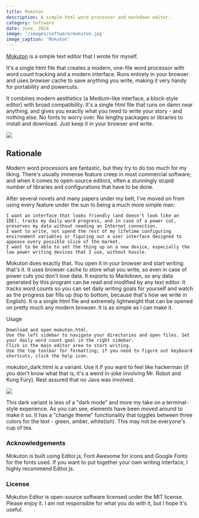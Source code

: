 ```yaml
---
title: Mokuton
description: A simple html word processor and markdown editor.
category: Software
date: June, 2024
image: '/images/software/mokuton.jpg'
image_caption: 'Mokuton'
---
```


[Mokuton](https://github.com/yudhanjaya/Mokuton) is a simple text editor that I wrote for myself. 

It's a single html file that creates a modern, one-file word processor with word count tracking and a modern interface. Runs entirely in your browser and uses browser cache to save anything you write, making it very handy for portability and powercuts.

It combines modern aesthetics (a Medium-like interface, a block-style editor) with broad compatibility. It's a single html file that runs on damn near anything, and gives you exactly what you need to write your story - and nothing else. No fonts to worry over. No lengthy packages or libraries to install and download. Just keep it in your browser and write.


![]({{site.baseurl}}/images/software/mokuton.jpg)


## Rationale


Modern word processors are fantastic, but they try to do too much for my liking. There's usually immense feature creep in most commercial software; and when it comes to open-source editors, often a stunningly stupid number of libraries and configurations that have to be done.

After several novels and many papers under my belt, I've moved on from using every feature under the sun to being a much more simple man:

    I want an interface that looks friendly (and doesn't look like an IDE), tracks my daily word progress, and in case of a power cut, preserves my data without needing an Internet connection.
    I want to write, not spend the rest of my lifetime configuring environment variables or figuring out a user interface designed to appease every possible slice of the market.
    I want to be able to set the thing up on a new device, especially the low power writing devices that I use, without hassle.

Mokuton does exactly that. You open it in your browser and start writing: that's it. It uses browser cache to store what you write, so even in case of power cuts you don't lose data. It exports to Markdown, so any data generated by this program can be read and modified by any text editor. It tracks word counts so you can set daily writing goals for yourself and watch as the progress bar fills up (top to bottom, because that's how we write in English). It is a single html file and extremely lightweight that can be opened on pretty much any modern browser. It is as simple as I can make it.

Usage

    Download and open mokuton.html.
    Use the left sidebar to navigate your directories and open files. Set your daily word count goal in the right sidebar.
    Click in the main editor area to start writing.
    Use the top toolbar for formatting; if you need to figure out keyboard shortcuts, click the help icon.

mokuton_dark.html is a variant. Use it if you want to feel like hackerman (if you don't know what that is, it's a weird in-joke involving Mr. Robot and Kung Fury). Rest assured that no Java was involved. 

![]({{site.baseurl}}/images/software/mokuton-dark.png)

This dark variant is less of a "dark mode" and more my take on a terminal-style experience. As you can see, elements have been moved around to make it so. It has a "change theme" functionality that toggles between three colors for the text - green, amber, white(ish). This may not be everyone's cup of tea.

### Acknowledgements

Mokuton is built using Editor.js, Font Awesome for icons and Google Fonts for the fonts used. If you want to put together your own writing interface, I highly recommend Editor.js.

### License
Mokuton Editor is open-source software licensed under the MIT license. Please enjoy it. I am not responsible for what you do with it, but I hope it's useful.